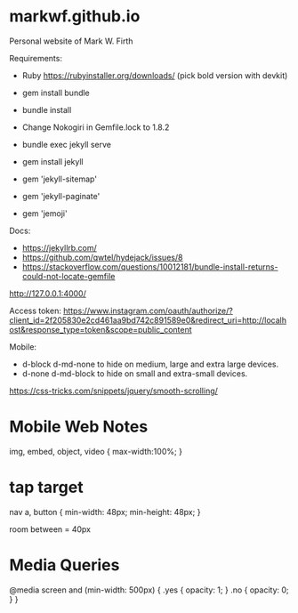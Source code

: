 # markwf.github.io

Personal website of Mark W. Firth

Requirements:
- Ruby https://rubyinstaller.org/downloads/ (pick bold version with devkit)
- gem install bundle
- bundle install
- Change Nokogiri in Gemfile.lock to 1.8.2
- bundle exec jekyll serve

- gem install jekyll
- gem 'jekyll-sitemap'
- gem 'jekyll-paginate'
- gem 'jemoji'

Docs:
- https://jekyllrb.com/
- https://github.com/qwtel/hydejack/issues/8
- https://stackoverflow.com/questions/10012181/bundle-install-returns-could-not-locate-gemfile


http://127.0.0.1:4000/

Access token:
https://www.instagram.com/oauth/authorize/?client_id=2f205830e2cd461aa9bd742c891589e0&redirect_uri=http://localhost&response_type=token&scope=public_content

Mobile:
- d-block d-md-none to hide on medium, large and extra large devices.
- d-none d-md-block to hide on small and extra-small devices.

https://css-tricks.com/snippets/jquery/smooth-scrolling/

# Mobile Web Notes


<meta name="viewport" content="width=device-width,initial-scale=1">

img, embed,
object, video {
  max-width:100%;
}

# tap target

nav a, button {
  min-width: 48px;
  min-height: 48px;
}

room between = 40px

# Media Queries

@media screen and (min-width: 500px) {
  .yes {
    opacity: 1;
  }
  .no {
    opacity: 0;
  }
}
